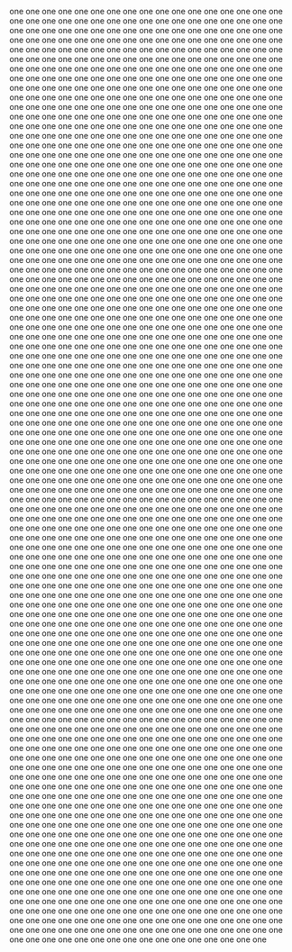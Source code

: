 one one one one one one one one one one one one one one one one one one one one one one one one one one one one one one one one one one one one one one one one one one one one one one one one one one one one one one one one one one one one one one one one one one one one one one one one one one one one one one one one one one one one one one one one one one one one one one one one one one one one one one one one one one one one one one one one one one one one one one one one one one one one one one one one one one one one one one one one one one one one one one one one one one one one one one one one one one one one one one one one one one one one one one one one one one one one one one one one one one one one one one one one one one one one one one one one one one one one one one one one one one one one one one one one one one one one one one one one one one one one one one one one one one one one one one one one one one one one one one one one one one one one one one one one one one one one one one one one one one one one one one one one one one one one one one one one one one one one one one one one one one one one one one one one one one one one one one one one one one one one one one one one one one one one one one one one one one one one one one one one one one one one one one one one one one one one one one one one one one one one one one one one one one one one one one one one one one one one one one one one one one one one one one one one one one one one one one one one one one one one one one one one one one one one one one one one one one one one one one one one one one one one one one one one one one one one one one one one one one one one one one one one one one one one one one one one one one one one one one one one one one one one one one one one one one one one one one one one one one one one one one one one one one one one one one one one one one one one one one one one one one one one one one one one one one one one one one one one one one one one one one one one one one one one one one one one one one one one one one one one one one one one one one one one one one one one one one one one one one one one one one one one one one one one one one one one one one one one one one one one one one one one one one one one one one one one one one one one one one one one one one one one one one one one one one one one one one one one one one one one one one one one one one one one one one one one one one one one one one one one one one one one one one one one one one one one one one one one one one one one one one one one one one one one one one one one one one one one one one one one one one one one one one one one one one one one one one one one one one one one one one one one one one one one one one one one one one one one one one one one one one one one one one one one one one one one one one one one one one one one one one one one one one one one one one one one one one one one one one one one one one one one one one one one one one one one one one one one one one one one one one one one one one one one one one one one one one one one one one one one one one one one one one one one one one one one one one one one one one one one one one one one one one one one one one one one one one one one one one one one one one one one one one one one one one one one one one one one one one one one one one one one one one one one one one one one one one one one one one one one one one one one one one one one one one one one one one one one one one one one one one one one one one one one one one one one one one one one one one one one one one one one one one one one one one one one one one one one one one one one one one one one one one one one one one one one one one one one one one one one one one one one one one one one one one one one one one one one one one one one one one one one one one one one one one one one one one one one one one one one one one one one one one one one one one one one one one one one one one one one one one one one one one one one one one one one one one one one one one one one one one one one one one one one one one one one one one one one one one one one one one one one one one one one one one one one one one one one one one one one one one one one one one one one one one one one one one one one one one one one one one one one one one one one one one one one one one one one one one one one one one one one one one one one one one one one one one one one one one one one one one one one one one one one one one one one one one one one one one one one one one one one one one one one one one one one one one one one one one one one one one one one one one one one one one one one one one one one one one one one one one one one one one one one one one one one one one one one one one one one one one one one one one one one one one one one one one one one one one one one one one one one one one one one one one one one one one one one one one one one one one one one one one one one one one one one one one one one one one one one one one one one one one one one one one one one one one one one one one one one one one one one one one one one one one one one one one one one one one one one one one one one one one one one one one one one one one one one one one one one one one one one one one one one one one one one one one one one one one one one one one one one one one one one one one one one one one one one one one one one one one one one one one one one one one one one one one one one one one one one one one one one one one one one one one one one one one one one one one one one one one one one one one one one one one one one one one one one one one one one one one one one one one one one one one one one one one one one one one one one one one one one one one one one one one one one one one one one one one one one one one one one one one one one one one one one one one one one one one one one one one one one one one one one one one one one one one one one one one one one one one one one one one one one one one one one one one one one one one one one one one one one one one one one one one one one one one one one one one one one one one one one one one one one one one one one one one one one one one one one one one one one one one one one one one one one one one one one one one one one one one one one one one one one one one one one one one one one one one one one one one one one one one one one one one one one one one one one one one one one one one one one one one one one one one one one one one one one one one one one one one one one one one one one one one one one one one one one one one one one one one one one one 
